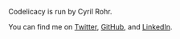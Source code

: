 Codelicacy is run by Cyril Rohr.

You can find me on [Twitter][twitter], [GitHub][github], and [LinkedIn][linkedin].

[twitter]: https://twitter.com/crohr
[github]: https://github.com/crohr
[linkedin]: http://www.linkedin.com/in/cyrilrohr
